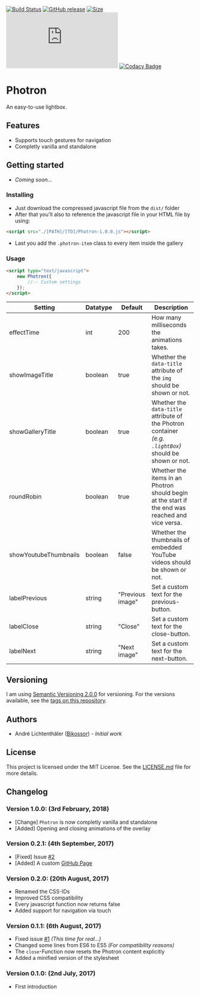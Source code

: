 [![Build Status](https://travis-ci.org/Bikossor/Photron.svg?branch=master)](https://travis-ci.org/Bikossor/Photron)
[![GitHub release](https://img.shields.io/github/release/bikossor/Photron.svg)]()
[![Size](http://img.badgesize.io/https://raw.githubusercontent.com/Bikossor/Photron/master/dist/Photron-1.0.0.js.svg)]()
[![Gzip size](http://img.badgesize.io/https://raw.githubusercontent.com/Bikossor/Photron/master/dist/Photron-1.0.0.js?compression=gzip)]()
[![Codacy Badge](https://api.codacy.com/project/badge/Grade/92dc4d00fa224240826dae2a48ed5cfd)](https://www.codacy.com/app/Bikossor/Photron?utm_source=github.com&amp;utm_medium=referral&amp;utm_content=Bikossor/Photron&amp;utm_campaign=Badge_Grade)
# Photron
An easy-to-use lightbox.

## Features
- Supports touch gestures for navigation
- Completly vanilla and standalone

## Getting started
- *Coming soon...*

### Installing
- Just download the compressed javascript file from the ``dist/`` folder
- After that you'll also to reference the javascript file in your HTML file by using:<br>
```html
<script src="./[PATH]/[TO]/Photron-1.0.0.js"></script>
```
- Last you add the ``.photron-item`` class to every item inside the gallery

### Usage
```html
<script type="text/javascript">
	new Photron({
		//-- Custom settings
	});
</script>
```

Setting | Datatype | Default | Description
------- | -------- | ------- | -----------
effectTime | int | 200 | How many milliseconds the animations takes.
showImageTitle | boolean | true | Whether the ``data-title`` attribute of the ``img`` should be shown or not.
showGalleryTitle | boolean | true | Whether the ``data-title`` attribute of the Photron container *(e.g. ``.lightBox``)* should be shown or not.
roundRobin | boolean | true | Whether the items in an Photron should begin at the start if the end was reached and vice versa.
showYoutubeThumbnails | boolean | false | Whether the thumbnails of embedded YouTube videos should be shown or not.
labelPrevious | string | "Previous image" | Set a custom text for the previous-button.
labelClose | string | "Close" | Set a custom text for the close-button.
labelNext | string | "Next image" | Set a custom text for the next-button.

## Versioning
I am using [Semantic Versioning 2.0.0](http://semver.org/) for versioning. For the versions available, see the [tags on this repository](https://github.com/Bikossor/Photron/tags).

## Authors
- André Lichtenthäler ([Bikossor](https://bikossor.de)) - *Initial work*

## License
This project is licensed under the MIT License. See the [LICENSE.md](LICENSE.md) file for more details.

## Changelog
### Version 1.0.0: (3rd February, 2018)
- [Change] ``Photron`` is now completly vanilla and standalone
- [Added] Opening and closing animations of the overlay

### Version 0.2.1: (4th September, 2017)
- [Fixed] Issue [#2](https://github.com/Bikossor/Photron/issues/2)
- [Added] A custom [GitHub Page](https://bikossor.github.io/Photron)

### Version 0.2.0: (20th August, 2017)
- Renamed the CSS-IDs
- Improved CSS compatibility
- Every javascript function now returns false
- Added support for navigation via touch

### Version 0.1.1: (6th August, 2017)
- Fixed issue [#1](https://github.com/Bikossor/Photron/issues/1) *(This time for real...)*
- Changed some lines from ES6 to ES5 *(For compatibility reasons)*
- The ``close``-Function now resets the Photron content explicitly
- Added a minified version of the stylesheet

### Version 0.1.0: (2nd July, 2017)
- First introduction